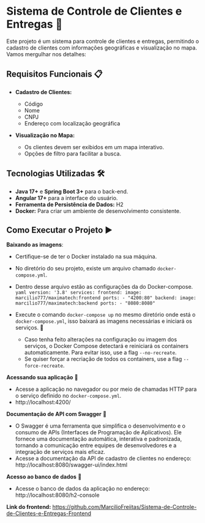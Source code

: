 # Sistema de Controle de Clientes e Entregas 🚚

Este projeto é um sistema para controle de clientes e entregas, permitindo o cadastro de clientes com informações geográficas e visualização no mapa. Vamos mergulhar nos detalhes:

## Requisitos Funcionais 📋

- **Cadastro de Clientes:**
  - Código
  - Nome
  - CNPJ
  - Endereço com localização geográfica

- **Visualização no Mapa:**
  - Os clientes devem ser exibidos em um mapa interativo.
  - Opções de filtro para facilitar a busca.

## Tecnologias Utilizadas 🛠️

- **Java 17+** e **Spring Boot 3+** para o back-end.
- **Angular 17+** para a interface do usuário.
- **Ferramenta de Persistência de Dados:** H2
- **Docker:** Para criar um ambiente de desenvolvimento consistente.

## Como Executar o Projeto ▶️ 


 **Baixando as imagens**:
 - Certifique-se de ter o Docker instalado na sua máquina.
 - No diretório do seu projeto, existe um arquivo chamado `docker-compose.yml`.
 - Dentro desse arquivo estão as configurações da do Docker-compose. 
       ``` yaml
        version: '3.8'
        services:
          frontend:
            image: marcilio777/maximatech:frontend
            ports:
              - "4200:80"
          backend:
            image: marcilio777/maximatech:backend
            ports:
              - "8080:8080"
       ```
    
    
 - Execute o comando  ``` docker-compose up ``` no mesmo diretório onde está o `docker-compose.yml`, isso baixará as imagens necessárias e iniciará os serviços. 🚀

    - Caso tenha feito alterações na configuração ou imagem dos serviços, o Docker Compose detectará e reiniciará os containers automaticamente. Para evitar isso, use a flag `--no-recreate`.
    - Se quiser forçar a recriação de todos os containers, use a flag `--force-recreate`.

 **Acessando sua aplicação** 🚀
 - Acesse a aplicação no navegador ou por meio de chamadas HTTP para o serviço definido no `docker-compose.yml`.
 - http://localhost:4200/
 
  **Documentação de API com Swagger** 🚀
   - O Swagger é uma ferramenta que simplifica o desenvolvimento e o consumo de APIs (Interfaces de Programação de Aplicativos). Ele fornece uma documentação automática, interativa e padronizada, tornando a comunicação entre equipes de desenvolvedores e a integração de 
     serviços mais eficaz.
  - Acesse a documentação da API de cadastro de clientes no endereço: http://localhost:8080/swagger-ui/index.html
    
   **Acesso ao banco de dados** 🚀
  - Acesse o banco de dados da aplicação no endereço: http://localhost:8080/h2-console

   **Link do frontend:** https://github.com/MarcilioFreiitas/Sistema-de-Controle-de-Clientes-e-Entregas-Frontend 
   







